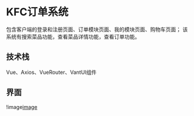 # KFC订单系统
包含客户端的登录和注册页面、订单模块页面、我的模块页面、购物车页面；
该系统有搜索菜品功能，查看菜品详情功能，查看订单功能。
## 技术栈
Vue、Axios、VueRouter、VantUI组件
## 界面
!image[image](https://edu-online-platform.oss-cn-beijing.aliyuncs.com/kfc-bow/Snipaste_2022-03-10_16-48-39.png)
